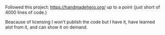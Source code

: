 Followed this project: https://handmadehero.org/ up to a point (just short of
4000 lines of code.)

Beacause of licensing I won't publish the code but I have it, have learned alot 
from it, and can show it on demand.
